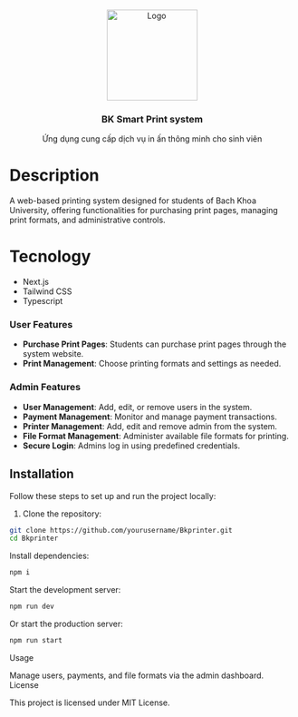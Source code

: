 <a id="readme-top"></a>

<!-- PROJECT LOGO -->
<br />
<div align="center">
  <img src="https://upload.wikimedia.org/wikipedia/commons/thumb/d/de/HCMUT_official_logo.png/1200px-HCMUT_official_logo.png" alt="Logo" width="160" height="160">

<h3 align="center">BK Smart Print system</h3>

  <p align="center">
    Ứng dụng cung cấp dịch vụ in ấn thông minh cho sinh viên
  </p>
</div>

# Description
A web-based printing system designed for students of Bach Khoa University, offering functionalities for purchasing print pages, managing print formats, and administrative controls.

# Tecnology
- Next.js
- Tailwind CSS
- Typescript

### User Features
- **Purchase Print Pages**: Students can purchase print pages through the system website.
- **Print Management**: Choose printing formats and settings as needed.

### Admin Features
- **User Management**: Add, edit, or remove users in the system.
- **Payment Management**: Monitor and manage payment transactions.
- **Printer Management**: Add, edit and remove admin from the system.
- **File Format Management**: Administer available file formats for printing.
- **Secure Login**: Admins log in using predefined credentials.

## Installation

Follow these steps to set up and run the project locally:

1. Clone the repository:
```bash
git clone https://github.com/yourusername/Bkprinter.git
cd Bkprinter
```
Install dependencies:
```bash
npm i
```
Start the development server:
```bash
npm run dev
```
Or start the production server:
```bash
npm run start
```

Usage

Manage users, payments, and file formats via the admin dashboard.
License

This project is licensed under MIT License.

